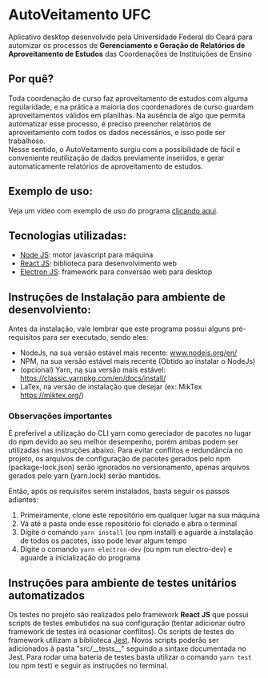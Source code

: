 # AutoVeitamento UFC
Aplicativo desktop desenvolvido pela Universidade Federal do Ceará para automizar os processos de **Gerenciamento e Geração de Relatórios de Aproveitamento de Estudos** das Coordenações de Instituições de Ensino

## Por quê?
Toda coordenação de curso faz aproveitamento de estudos com alguma regularidade, e na prática a maioria dos coordenadores de curso guardam aproveitamentos válidos em planilhas.
Na ausência de algo que permita automatizar esse processo, é preciso preencher relatórios de aproveitamento com todos os dados necessários, e isso pode ser trabalhoso. <br>
Nesse sentido, o AutoVeitamento surgiu com a possibilidade de fácil e conveniente reutilização de dados previamente inseridos, e gerar automaticamente relatórios de aproveitamento de estudos.

## Exemplo de uso:

Veja um vídeo com exemplo de uso do programa [clicando aqui](https://drive.google.com/file/d/1Nk1drlag82oeQzU69rh4vWxvFg4D8Gth/view?usp=sharing).

## Tecnologias utilizadas:
- [Node JS](https://nodejs.org/en/): motor javascript para máquina
- [React JS](https://pt-br.reactjs.org/): biblioteca para desenvolvimento web
- [Electron JS](https://www.electronjs.org/): framework para conversão web para desktop

## Instruções de Instalação para ambiente de desenvolviento:
Antes da instalação, vale lembrar que este programa possui alguns pré-requisitos para ser executado, sendo eles:
* NodeJs, na sua versão estável mais recente: www.nodejs.org/en/
* NPM, na sua versão estável mais recente (Obtido ao instalar o NodeJs)
* (opcional) Yarn, na sua versão mais estável: https://classic.yarnpkg.com/en/docs/install/
* LaTex, na versão de instalação que desejar (ex: MikTex https://miktex.org/)

### Observações importantes
É preferível a utilização do CLI yarn como gereciador de pacotes no lugar do npm devido ao seu melhor desempenho, porém ambas podem ser utilizadas nas instruções abaixo. Para evitar conflitos e redundância no projeto, os arquivos de configuração de pacotes gerados pelo npm (package-lock.json) serão ignorados no versionamento, apenas arquivos gerados pelo yarn (yarn.lock) serão mantidos.

Então, após os requisitos serem instalados, basta seguir os passos adiantes:

1. Primeiramente, clone este repositório em qualquer lugar na sua máquina
2. Vá até a pasta onde esse repositório foi clonado e abra o terminal
3. Digite o comando `yarn install` (ou npm install) e aguarde a instalação de todos os pacotes, isso pode levar algum tempo
4. Digite o comando `yarn electron-dev` (ou npm run electro-dev) e aguarde a inicialização do programa

## Instruções para ambiente de testes unitários automatizados
Os testes no projeto são realizados pelo framework **React JS** que possui scripts de testes embutidos na sua configuração (tentar adicionar outro framework de testes irá ocasionar conflitos). Os scripts de testes do framework utilizam a biblioteca [Jest](https://jestjs.io/). Novos scripts poderão ser adicionados à pasta "src/\_\_tests__" seguindo a sintaxe documentada no Jest. Para rodar uma bateria de testes basta utilizar o comando `yarn test` (ou npm test) e seguir as instruções no terminal.
